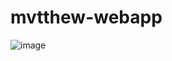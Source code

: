 # mvtthew-webapp

![image](https://user-images.githubusercontent.com/39082174/143785239-c070056a-b35d-4bdb-9f5c-521ac7bcf814.png)
